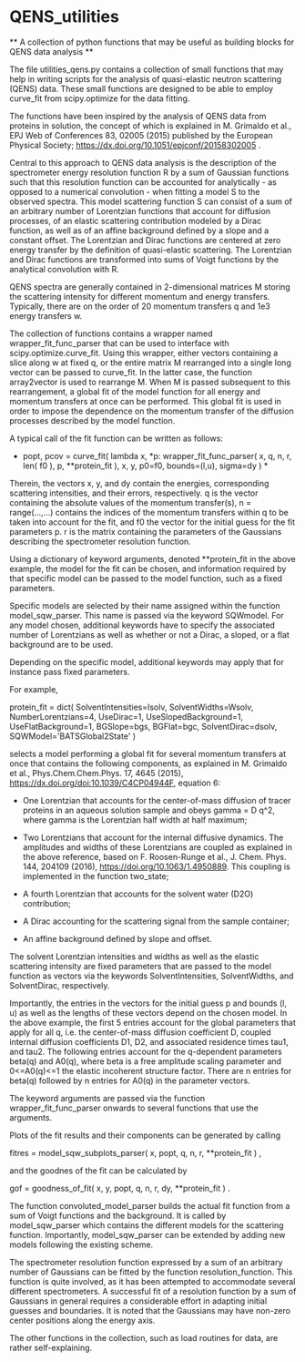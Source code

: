 # QENS_utilities
** A collection of python functions that may be useful as building blocks for QENS data analysis **

The file utilities_qens.py contains a collection of small functions that may help in writing scripts for the analysis of quasi-elastic neutron scattering (QENS) data. These small functions are designed to be able to employ curve_fit from scipy.optimize for the data fitting.

The functions have been inspired by the analysis of QENS data from proteins in solution, the concept of which is explained in
M. Grimaldo et al., EPJ Web of Conferences 83, 02005 (2015) published by the European Physical Society;
https://dx.doi.org/10.1051/epjconf/20158302005 .

Central to this approach to QENS data analysis is the description of the spectrometer energy resolution function R by a sum of Gaussian functions such that this resolution function can be accounted for analytically - as opposed to a numerical convolution - when fitting a model S to the observed spectra. This model scattering function S can consist of a sum of an arbitrary number of Lorentzian functions that account for diffusion processes, of an elastic scattering contribution modeled by a Dirac function, as well as of an affine background defined by a slope and a constant offset. The Lorentzian and Dirac functions are centered at zero energy transfer by the definition of quasi-elastic scattering. The Lorentzian and Dirac functions are transformed into sums of Voigt functions by the analytical convolution with R.

QENS spectra are generally contained in 2-dimensional matrices M storing the scattering intensity for different momentum and energy transfers. Typically, there are on the order of 20 momentum transfers q and 1e3 energy transfers w. 

The collection of functions contains a wrapper named wrapper_fit_func_parser that can be used to interface with scipy.optimize.curve_fit. Using this wrapper, either vectors containing a slice along w at fixed q, or the entire matrix M rearranged into a single long vector can be passed to curve_fit. In the latter case, the function array2vector is used to rearrange M. When M is passed subsequent to this rearrangement, a global fit of the model function for all energy and momentum transfers at once can be performed. This global fit is used in order to impose the dependence on the momentum transfer of the diffusion processes described by the model function.

A typical call of the fit function can be written as follows:

* popt, pcov = curve_fit( lambda x, *p: wrapper_fit_func_parser( x, q, n, r, len( f0 ), p, **protein_fit ), x, y, p0=f0, bounds=(l,u), sigma=dy ) *

Therein, the vectors x, y, and dy contain the energies, corresponding scattering intensities, and their errors, respectively. q is the vector containing the absolute values of the momentum transfer(s), n = range(...,...) contains the indices of the momentum transfers within q to be taken into account for the fit, and f0 the vector for the initial guess for the fit parameters p.
r is the matrix containing the parameters of the Gaussians describing the spectrometer resolution function.

Using a dictionary of keyword arguments, denoted **protein_fit in the above example, the model for the fit can be chosen, and information required by that specific model can be passed to the model function, such as a fixed parameters.

Specific models are selected by their name assigned within the function model_sqw_parser. This name is passed via the keyword SQWmodel.
For any model chosen, additional keywords have to specify the associated number of Lorentzians as well as whether or not a Dirac, a sloped, or a flat background are to be used.

Depending on the specific model, additional keywords may apply that for instance pass fixed parameters.

For example, 

protein_fit = dict( SolventIntensities=Isolv, SolventWidths=Wsolv, NumberLorentzians=4, UseDirac=1, UseSlopedBackground=1, 
				       UseFlatBackground=1, BGSlope=bgs, BGFlat=bgc, SolventDirac=dsolv, SQWModel='BATSGlobal2State' )
               
selects a model performing a global fit for several momentum transfers at once that contains the following components, as explained in 
M. Grimaldo et al., Phys.Chem.Chem.Phys. 17, 4645  (2015), https://dx.doi.org/doi:10.1039/C4CP04944F, equation 6:

- One Lorentzian that accounts for the center-of-mass diffusion of tracer proteins in an aqueous solution sample and obeys gamma = D q^2, where gamma is the Lorentzian half width at half maximum;

- Two Lorentzians that account for the internal diffusive dynamics. The amplitudes and widths of these Lorentzians are coupled as explained in the above reference, based on F. Roosen-Runge et al., J. Chem. Phys. 144, 204109 (2016), https://doi.org/10.1063/1.4950889. This coupling is implemented in the function two_state;

- A fourth Lorentzian that accounts for the solvent water (D2O) contribution;

- A Dirac accounting for the scattering signal from the sample container;

- An affine background defined by slope and offset. 

The solvent Lorentzian intensities and widths as well as the elastic scattering intensity are fixed parameters that are passed to the model function as vectors via the keywords SolventIntensities, SolventWidths, and SolventDirac, respectively.

Importantly, the entries in the vectors for the initial guess p and bounds (l, u) as well as the lengths of these vectors depend on the chosen model. In the above example, the first 5 entries account for the global parameters that apply for all q, i.e. the center-of-mass diffusion coefficient D, coupled internal diffusion coefficients D1, D2, and associated residence times tau1, and tau2. The following entries account for the q-dependent parameters beta(q) and A0(q), where beta is a free amplitude scaling parameter and 0<=A0(q)<=1 the elastic incoherent structure factor. There are n entries for beta(q) followed by n entries for A0(q) in the parameter vectors.

The keyword arguments are passed via the function wrapper_fit_func_parser onwards to several functions that use the arguments.  

Plots of the fit results and their components can be generated by calling

fitres = model_sqw_subplots_parser( x, popt, q, n, r, **protein_fit ) ,

and the goodnes of the fit can be calculated by

gof = goodness_of_fit( x, y, popt, q, n, r, dy, **protein_fit ) .

The function convoluted_model_parser builds the actual fit function from a sum of Voigt functions and the background. It is called by model_sqw_parser which contains the different models for the scattering function. Importantly, model_sqw_parser can be extended by adding new models following the existing scheme.

The spectrometer resolution function expressed by a sum of an arbitrary number of Gaussians can be fitted by the function resolution_function. This function is quite involved, as it has been attempted to accommodate several different spectrometers. A successful fit of a resolution function by a sum of Gaussians in general requires a considerable effort in adapting initial guesses and boundaries. It is noted that the Gaussians may have non-zero center positions along the energy axis.

The other functions in the collection, such as load routines for data, are rather self-explaining.


